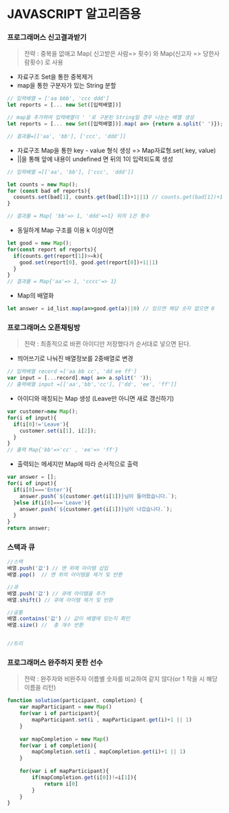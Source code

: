 # JAVASCRIPT 알고리즘용



### 프로그래머스 신고결과받기

> 전략 : 중복을  없애고  Map( 신고받은 사람=> 횟수) 와 Map(신고자 => 당한사람횟수) 로 사용

- 자료구조 Set을 통한 중복제거
- map을 통한 구분자가 있는 String 분할

``` javascript
// 입력배열 = ['aa bbb', 'ccc ddd']
let reports = [... new Set([입력배열])]

// map을 추가하여 입력배열이 ' '로 구분된 String일 경우 나눈는 배열 생성
let reports = [... new Set([입력배열])].map( a=> {return a.split(' ')});

// 결과물=[['aa', 'bb'], ['ccc', 'ddd']]
```



- 자료구조 Map을 통한 key - value 형식 생성 => Map자료형.set( key, value)
- ||을 통해 앞에 내용이 undefined 면 뒤의 1이 입력되도록 생성

``` javascript
// 입력배열 =[['aa', 'bb'], ['ccc', 'ddd']]

let counts = new Map();
for (const bad of reports){
  coounts.set(bad[1], counts.get(bad[1])+1||1) // counts.get(bad[1])+1 혹은 1
}

// 결과물 = Map{ 'bb'=> 1, 'ddd'=>1} 뒤의 1은 횟수 
```



- 동일하게 Map 구조를 이용 k 이상이면 

``` javascript
let good = new Map();
for(const report of reports){
  if(counts.get(report[1])>=k){
    good.set(report[0], good.get(report[0])+1||1)
  }
}
// 결과물 = Map{'aa'=> 1, 'cccc'=> 1}
```



- Map의 배열화

``` javascript
let answer = id_list.map(a=>good.get(a)||0) // 있으면 해당 숫자 없으면 0
```





### 프로그래머스 오픈채팅방

> 전략 : 최종적으로 바뀐 아이디만 저장했다가 순서대로 넣으면 된다.

- 띄어쓰기로 나눠진 배열정보를 2중배열로 변경

``` javascript
// 입력배열 record =['aa bb cc', 'dd ee ff']
var input = [...record].map( a=> a.split(' '));
// 출력배열 input =[['aa','bb','cc'], ['dd', 'ee', 'ff']]
```

- 아이디와 매칭되는 Map 생성 (Leave만 아니면 새로 갱신하기)

```javascript
var customer=new Map();
for(i of input){
  if(i[0]!='Leave'){
    customer.set(i[1], i[2]);
  }
}
// 출력 Map{'bb'=>'cc' , 'ee'=> 'ff'}
```

- 출력되는 메세지만 Map에 따라 순서적으로 출력

```javascript
var answer = [];
for(i of input){
  if(i[0]==='Enter'){
    answer.push(`${customer.get(i[1])}님이 들어왔습니다.`);
  }else if(i[0]==='Leave'){
    answer.push(`${customer.get(i[1])}님이 나갔습니다.`);
  }
}
return answer;
```





### 스택과 큐

``` javascript
//스택
배열.push('값') // 맨 위에 아이템 삽입
배열.pop()  // 맨 위의 아이템을 제거 및 반환

//큐
배열.push('값') // 큐에 아이템을 추가
배열.shift() // 큐에 아이템 제거 및 반환

//공통
배열.contains('값') // 값이 배열에 있는지 확인
배열.size() //  총 개수 반환


//트리
```







### 프로그래머스 완주하지 못한 선수

> 전략 : 완주자와 비완주자 이름별 숫자를 비교하여 같지 않다(or 1 작을 시 해당 이름을 리턴)

``` javascript
function solution(participant, completion) {
    var mapParticipant = new Map()
    for(var i of participant){
        mapParticipant.set(i , mapParticipant.get(i)+1 || 1)
    }
    
    var mapCompletion = new Map()
    for(var i of completion){
        mapCompletion.set(i , mapCompletion.get(i)+1 || 1)
    }
    
    for(var i of mapParticipant){
        if(mapCompletion.get(i[0])!=i[1]){
            return i[0]
        }
    }
}
```

